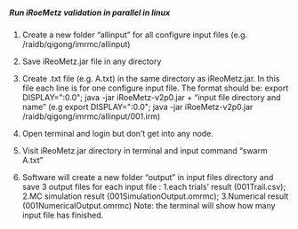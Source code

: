 <h5>Run iRoeMetz validation in parallel in linux </h5>

1. Create a new folder “allinput” for all configure input files (e.g. /raidb/qigong/imrmc/allinput) 

2. Save iReoMetz.jar file in any directory 

3. Create .txt file (e.g. A.txt) in the same directory as iReoMetz.jar. In this file each line is for one configure input file. The format should be:
export DISPLAY=":0.0"; java -jar iRoeMetz-v2p0.jar + “input file directory and name” (e.g export DISPLAY=":0.0"; java -jar iRoeMetz-v2p0.jar /raidb/qigong/imrmc/allinput/001.irm)

4. Open terminal and login but don’t get into any node.

5. Visit iReoMetz.jar directory in terminal and input command “swarm A.txt”

6. Software will create a new folder “output” in input files directory and save 3 output files for each input file : 
  1.each trials’ result (001Trail.csv); 
  2.MC simulation result (001SimulationOutput.omrmc); 
  3.Numerical result (001NumericalOutput.omrmc)
Note: the terminal will show how many input file has finished.
